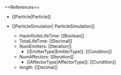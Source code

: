 ==References==
 * [[Particle|Particle]]

 * [[ParticleSimulation| ParticleSimulation]]
   * HasInfiniteLifeTime: [[Boolean]]
   * TotalLifeTime: [[Decimal]]
   * NumEmitters: [[Iteration]]
     * [[EmitterType|EmitterType]]: [[Condition]]
   * NumAffectors: [[Iteration]]
     * [[AffectorType|AffectorType]]: [[Condition]]
   * length: [[Decimal]]

